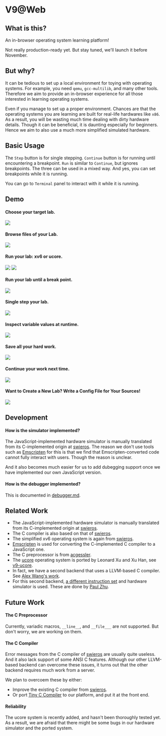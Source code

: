 # V9@Web

## What is this?

An in-browser operating system learning platform!

Not really production-ready yet. But stay tuned, we'll launch it before November.

## But why?

It can be tedious to set up a local environment for toying with operating systems. For example, you need `qemu`, `gcc-multilib`, and many other tools. Therefore we aim to provide an in-browser experience for all those interested in learning operating systems.

Even if you manage to set up a proper environment. Chances are that the operating systems you are learning are built for real-life hardwares like `x86`. As a result, you will be wasting much time dealing with dirty hardware details. Though it can be beneficial, it is daunting especially for beginners. Hence we aim to also use a much more simplified simulated hardware.

## Basic Usage

The `Step` button is for single stepping. `Continue` button is for running until encountering a breakpoint. `Run` is similar to `Continue`, but ignores breakpoints. The three can be used in a mixed way. And yes, you can set breakpoints while it is running.

You can go to `Terminal` panel to interact with it while it is running.

## Demo

#### Choose your target lab.
![](https://github.com/JianxinMa/v9.js/raw/gh-pages/doc/gif/choose.gif)

#### Browse files of your Lab.
![](https://github.com/JianxinMa/v9.js/raw/gh-pages/doc/gif/browse.gif)

#### Run your lab: xv6 or ucore.
![](https://github.com/JianxinMa/v9.js/raw/gh-pages/doc/gif/xv6run.gif)
![](https://github.com/JianxinMa/v9.js/raw/gh-pages/doc/gif/lab8run.gif)

#### Run your lab until a break point.
![](https://github.com/JianxinMa/v9.js/raw/gh-pages/doc/gif/xv6break.gif)

#### Single step your lab.
![](https://github.com/JianxinMa/v9.js/raw/gh-pages/doc/gif/xv6step.gif)

#### Inspect variable values at runtime.
![](https://github.com/JianxinMa/v9.js/raw/gh-pages/doc/gif/xv6vars.gif)

#### Save all your hard work.
![](https://github.com/JianxinMa/v9.js/raw/gh-pages/doc/gif/xv6save.gif)

#### Continue your work next time.
![](https://github.com/JianxinMa/v9.js/raw/gh-pages/doc/gif/xv6reuse.gif)

#### Want to Create a New Lab? Write a Config File for Your Sources!
![](https://github.com/JianxinMa/v9.js/raw/gh-pages/doc/gif/labcfg.gif)

## Development

#### How is the simulator implemented?

The JavaScript-implemented hardware simulator is manually translated from its C-implemented origin at [swieros](https://github.com/rswier/swieros). The reason we don't use tools such as [Emscripten](http://kripken.github.io/emscripten-site/) for this is that we find that Emscripten-converted code cannot fully interact with users. Though the reason is unclear.

And it also becomes much easier for us to add dubegging support once we have implemented our own JavaScript version.

#### How is the debugger implemented?

This is documented in [debugger.md](https://github.com/JianxinMa/v9.js/blob/gh-pages/doc/debugger.md).

## Related Work

- The JavaScript-implemented hardware simulator is manually translated from its C-implemented origin at [swieros](https://github.com/rswier/swieros).
- The C compiler is also based on that of [swieros](https://github.com/rswier/swieros).
- The simplified xv6 operating system is again from [swieros](https://github.com/rswier/swieros).
- [Emscripten](http://kripken.github.io/emscripten-site/) is used for converting the C-implemented C compiler to a JavaScript one.
- The C preprocessor is from [acgessler](https://github.com/acgessler/cpp.js).
- The [ucore](https://github.com/chyyuu) operating system is ported by Leonard Xu and Xu Han, see [v9-ucore](https://github.com/leopard1/v9-ucore).
- In fact, we have a second backend that uses a LLVM-based C compiler. See [Alex Wang's work](https://github.com/a1exwang/llvm).
- For this second backend, [a different instruction set](https://github.com/paulzfm/alex-machine) and hardware simulator is used. These are done by [Paul Zhu](https://github.com/paulzfm/v9.js). 

## Future Work

#### The C Preprocessor

Currently, variadic macros, ```__line__```, and ```__file___``` are not supported. But don't worry, we are working on them.

#### The C Compiler

Error messages from the C compiler of [swieros](https://github.com/rswier/swieros) are usually quite useless. And it also lack support of some ANSI C features. Although our other LLVM-based backend can overcome these issues, it turns out that the other backend requires much work from a server.

We plan to overcoem these by either:
- Improve the existing C compiler from [swieros](https://github.com/rswier/swieros).
- Or port [Tiny C Compiler](http://bellard.org/tcc/) to our platform, and put it at the front end.

#### Reliability

The ucore system is recently added, and hasn't been thoroughly tested yet. As a result, we are afraid that there might be some bugs in our hardware simulator and the ported system.
